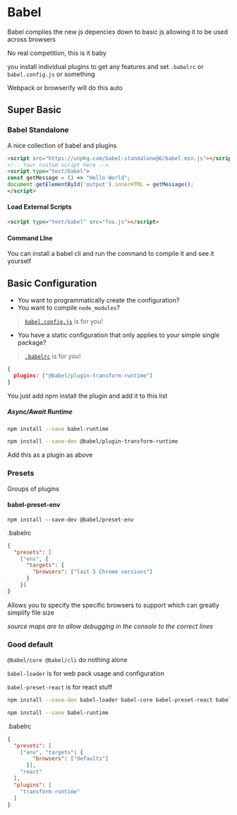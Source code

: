 #  Babel

Babel complies the new js depencies down to basic js allowing it to be used across browsers 

No real competition, this is it baby

you install individual plugins to get any features and set `.babelrc` or `babel.config.js` or something

Webpack or browserify will do this auto

## Super Basic

### Babel Standalone 

A nice collection of babel and plugins

```html
<script src="https://unpkg.com/babel-standalone@6/babel.min.js"></script>
<!-- Your custom script here -->
<script type="text/babel">
const getMessage = () => "Hello World";
document.getElementById('output').innerHTML = getMessage();
</script>
```

#### Load External Scripts

```html
<script type="text/babel" src="foo.js"></script>
```

#### Command LIne

You can install a babel cli and run the command to compile it and see it yourself

## Basic Configuration

- You want to programmatically create the configuration?
- You want to compile `node_modules`?

> [`babel.config.js`](https://babeljs.io/docs/en/configuration#babelconfigjs) is for you!

- You have a static configuration that only applies to your simple single package?

> [`.babelrc`](https://babeljs.io/docs/en/configuration#babelrc) is for you!

```json
{
  plugins: ["@babel/plugin-transform-runtime"]
}
```

You just add npm install the plugin and add it to this list

##### Async/Await Runtime

```bash
npm install --save babel-runtime
```

```sh
npm install --save-dev @babel/plugin-transform-runtime
```

Add this as a plugin as above

### Presets

Groups of plugins

#### babel-preset-env

`npm install --save-dev @babel/preset-env`

.babelrc

```json
{
  "presets": [
    ["env", {
      "targets": {
        "browsers": ["last 5 Chrome versions"]
      }
    }]
}
```

Allows you to specify the specific browsers to support which can greatly simplify file size

*source maps are to allow debugging in the console to the correct lines*

### Good default

 `@babel/core @babel/cli` do nothing alone

`babel-loader` is for web pack usage and configuration

`babel-preset-react` is for react stuff

```bash
npm install --save-dev babel-loader babel-core babel-preset-react babel-preset-env babel-plugin-transform-runtime

npm install --save babel-runtime
```

.babelrc

```json
{
  "presets": [
    ["env", "targets": {
        "browsers": ["defaults"]
      }],
    "react"
  ],
  "plugins": [
    "transform-runtime"
  ]
}
```

